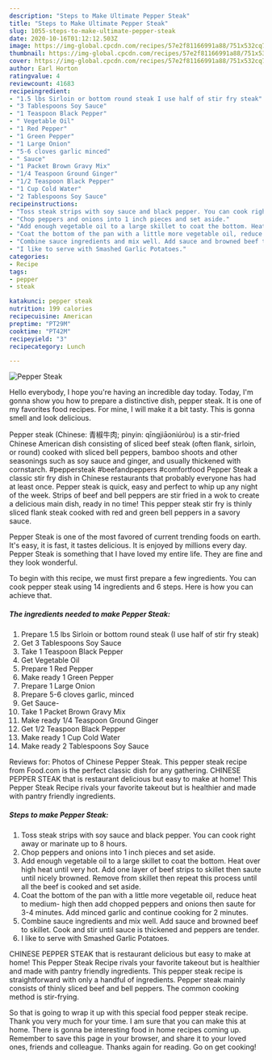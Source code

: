 ```yaml
---
description: "Steps to Make Ultimate Pepper Steak"
title: "Steps to Make Ultimate Pepper Steak"
slug: 1055-steps-to-make-ultimate-pepper-steak
date: 2020-10-16T01:12:12.503Z
image: https://img-global.cpcdn.com/recipes/57e2f81166991a88/751x532cq70/pepper-steak-recipe-main-photo.jpg
thumbnail: https://img-global.cpcdn.com/recipes/57e2f81166991a88/751x532cq70/pepper-steak-recipe-main-photo.jpg
cover: https://img-global.cpcdn.com/recipes/57e2f81166991a88/751x532cq70/pepper-steak-recipe-main-photo.jpg
author: Earl Horton
ratingvalue: 4
reviewcount: 41683
recipeingredient:
- "1.5 lbs Sirloin or bottom round steak I use half of stir fry steak"
- "3 Tablespoons Soy Sauce"
- "1 Teaspoon Black Pepper"
- " Vegetable Oil"
- "1 Red Pepper"
- "1 Green Pepper"
- "1 Large Onion"
- "5-6 cloves garlic minced"
- " Sauce"
- "1 Packet Brown Gravy Mix"
- "1/4 Teaspoon Ground Ginger"
- "1/2 Teaspoon Black Pepper"
- "1 Cup Cold Water"
- "2 Tablespoons Soy Sauce"
recipeinstructions:
- "Toss steak strips with soy sauce and black pepper. You can cook right away or marinate up to 8 hours."
- "Chop peppers and onions into 1 inch pieces and set aside."
- "Add enough vegetable oil to a large skillet to coat the bottom. Heat over high heat until very hot. Add one layer of beef strips to skillet then saute until nicely browned. Remove from skillet then repeat this process until all the beef is cooked and set aside."
- "Coat the bottom of the pan with a little more vegetable oil, reduce heat to medium- high then add chopped peppers and onions then saute for 3-4 minutes. Add minced garlic and continue cooking for 2 minutes."
- "Combine sauce ingredients and mix well. Add sauce and browned beef to skillet. Cook and stir until sauce is thickened and peppers are tender."
- "I like to serve with Smashed Garlic Potatoes."
categories:
- Recipe
tags:
- pepper
- steak

katakunci: pepper steak 
nutrition: 199 calories
recipecuisine: American
preptime: "PT29M"
cooktime: "PT42M"
recipeyield: "3"
recipecategory: Lunch

---
```



![Pepper Steak](https://img-global.cpcdn.com/recipes/57e2f81166991a88/751x532cq70/pepper-steak-recipe-main-photo.jpg)

Hello everybody, I hope you're having an incredible day today. Today, I'm gonna show you how to prepare a distinctive dish, pepper steak. It is one of my favorites food recipes. For mine, I will make it a bit tasty. This is gonna smell and look delicious.

Pepper steak (Chinese: 青椒牛肉; pinyin: qīngjiāoniúròu) is a stir-fried Chinese American dish consisting of sliced beef steak (often flank, sirloin, or round) cooked with sliced bell peppers, bamboo shoots and other seasonings such as soy sauce and ginger, and usually thickened with cornstarch. #peppersteak #beefandpeppers #comfortfood Pepper Steak a classic stir fry dish in Chinese restaurants that probably everyone has had at least once. Pepper steak is quick, easy and perfect to whip up any night of the week. Strips of beef and bell peppers are stir fried in a wok to create a delicious main dish, ready in no time! This pepper steak stir fry is thinly sliced flank steak cooked with red and green bell peppers in a savory sauce.

Pepper Steak is one of the most favored of current trending foods on earth. It's easy, it is fast, it tastes delicious. It is enjoyed by millions every day. Pepper Steak is something that I have loved my entire life. They are fine and they look wonderful.


To begin with this recipe, we must first prepare a few ingredients. You can cook pepper steak using 14 ingredients and 6 steps. Here is how you can achieve that.

<!--inarticleads1-->

##### The ingredients needed to make Pepper Steak:

1. Prepare 1.5 lbs Sirloin or bottom round steak (I use half of stir fry steak)
1. Get 3 Tablespoons Soy Sauce
1. Take 1 Teaspoon Black Pepper
1. Get  Vegetable Oil
1. Prepare 1 Red Pepper
1. Make ready 1 Green Pepper
1. Prepare 1 Large Onion
1. Prepare 5-6 cloves garlic, minced
1. Get  Sauce-
1. Take 1 Packet Brown Gravy Mix
1. Make ready 1/4 Teaspoon Ground Ginger
1. Get 1/2 Teaspoon Black Pepper
1. Make ready 1 Cup Cold Water
1. Make ready 2 Tablespoons Soy Sauce


Reviews for: Photos of Chinese Pepper Steak. This pepper steak recipe from Food.com is the perfect classic dish for any gathering. CHINESE PEPPER STEAK that is restaurant delicious but easy to make at home! This Pepper Steak Recipe rivals your favorite takeout but is healthier and made with pantry friendly ingredients. 

<!--inarticleads2-->

##### Steps to make Pepper Steak:

1. Toss steak strips with soy sauce and black pepper. You can cook right away or marinate up to 8 hours.
1. Chop peppers and onions into 1 inch pieces and set aside.
1. Add enough vegetable oil to a large skillet to coat the bottom. Heat over high heat until very hot. Add one layer of beef strips to skillet then saute until nicely browned. Remove from skillet then repeat this process until all the beef is cooked and set aside.
1. Coat the bottom of the pan with a little more vegetable oil, reduce heat to medium- high then add chopped peppers and onions then saute for 3-4 minutes. Add minced garlic and continue cooking for 2 minutes.
1. Combine sauce ingredients and mix well. Add sauce and browned beef to skillet. Cook and stir until sauce is thickened and peppers are tender.
1. I like to serve with Smashed Garlic Potatoes.


CHINESE PEPPER STEAK that is restaurant delicious but easy to make at home! This Pepper Steak Recipe rivals your favorite takeout but is healthier and made with pantry friendly ingredients. This pepper steak recipe is straightforward with only a handful of ingredients. Pepper steak mainly consists of thinly sliced beef and bell peppers. The common cooking method is stir-frying. 

So that is going to wrap it up with this special food pepper steak recipe. Thank you very much for your time. I am sure that you can make this at home. There is gonna be interesting food in home recipes coming up. Remember to save this page in your browser, and share it to your loved ones, friends and colleague. Thanks again for reading. Go on get cooking!
